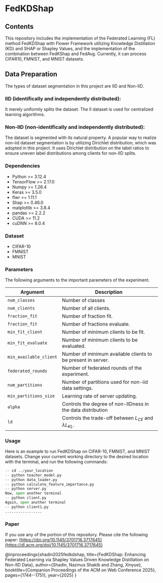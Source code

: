 # FedKDShap

## Contents

This repository includes the implementation of the Federated Learning (FL) method FedKDShap with Flower Framework utilizing Knowledge Distillation (KD) and SHAP or Shapley Values, and the implementation of the combination between FedKShap and FedAvg. Currently, it can process CIFAR10, FMNIST, and MNIST datasets.

## Data Preparation

The types of dataset segmentation in this project are IID and Non-IID.
### IID (identifically and independently distributed):
It merely uniformly splits the dataset. The II dataset is used for centralized learning algorithms.
### Non-IID (non-identifically and independently distributed):
The dataset is segmented with its natural property. A popular way to realize non-iid dataset segmentation is by utilizing Dirichlet distribution, which was adopted in this project. It uses Dirichlet distribution on the label ratios to ensure uneven label distributions among clients for non-IID splits.



### Dependencies

- Python >= 3.12.4 
- TensorFlow >= 2.17.0
- Numpy >= 1.26.4
- Keras >= 3.5.0
- flwr >= 1.11.1
- Shap >= 0.46.0
- matplotlib >= 3.8.4
- pandas >= 2.2.2
- CUDA >= 11.2
- cuDNN >= 8.0.4



### Dataset

- CIFAR-10
- FMNIST
- MNIST


### Parameters

The following arguments to the important parameters of the experiment.

| Argument                    | Description                                                  |
| --------------------------- | ------------------------------------------------------------ |
| `num_classes`               | Number of classes                                            |
| `num_clients`               | Number of all clients.                                       |
| `fraction_fit`	            | Number of fraction fit.                                      |
| `fraction_fit`	            | Number of fractions evaluate.                            		 |
| `min_fit_client`            | Number of minimum clients to be fit.                         |
| `min_fit_evaluate`          | Number of minimum clients to be evaluated.                   |
| `min_available_client`      | Number of minimum available clients to be present in server. |
| `federated_rounds`          | Number of federated rounds of the experiment.                |
| `num_partitions`            | Number of partitions used for non-iid data settings.         |
| `min_partitions_size`       | Learning rate of server updating.                            |
| `alpha`                     | Controls the degree of non-IIDness in the data distribution  |
| `ld`                        | Controls the trade-off between $L_{CE}$ and $\lambda L_{KL}.$|



### Usage

Here is an example to run FedKDShap on CIFAR-10, FMNIST, and MNIST datasets.
Change your current working directory to the desired location with the terminal, and run the following commands:
```python
-- cd ../your_location
-- python teacher_model.py
-- python data_loader.py
-- python calculate_feature_importance.py
-- python server.py
Now, open another terminal
-- python client.py
Again, open another terminal
-- python client1.py
.................
```

### Paper

If you use any of the portion of this repository. Please cite the following paper: [https://doi.org/10.1145/3701716.3717645](https://dl.acm.org/doi/10.1145/3701716.3717645) 


@inproceedings{shadin2025fedkdshap,
  title={FedKDShap: Enhancing Federated Learning via Shapley Values Driven Knowledge Distillation on Non-IID Data},
  author={Shadin, Nazmus Shakib and Zhang, Xinyue},
  booktitle={Companion Proceedings of the ACM on Web Conference 2025},
  pages={1744--1751},
  year={2025}
}

